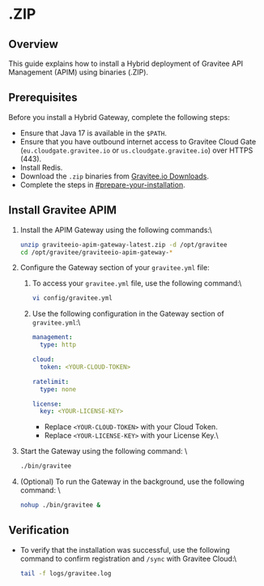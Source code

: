 # .ZIP

## Overview

This guide explains how to install a Hybrid deployment of Gravitee API Management (APIM) using binaries (.ZIP).

## Prerequisites

Before you install a Hybrid Gateway, complete the following steps:

* Ensure that Java 17 is available in the `$PATH`.
* Ensure that you have outbound internet access to Gravitee Cloud Gate (`eu.cloudgate.gravitee.io` or `us.cloudgate.gravitee.io`) over HTTPS (443).
* Install Redis.
* Download the `.zip` binaries from [Gravitee.io Downloads](https://download.gravitee.io/#graviteeio-apim/distributions/).
* Complete the steps in [#prepare-your-installation](./#prepare-your-installation "mention").

## Install Gravitee APIM

1.  Install the APIM Gateway using the following commands:\


    ```bash
    unzip graviteeio-apim-gateway-latest.zip -d /opt/gravitee
    cd /opt/gravitee/graviteeio-apim-gateway-*
    ```


2. Configure the Gateway section of your `gravitee.yml` file:
   1.  To access your `gravitee.yml` file, use the following command:\


       ```bash
       vi config/gravitee.yml
       ```


   2.  Use the following configuration in the Gateway section of `gravitee.yml`:\


       ```yaml
       management:
         type: http

       cloud:
         token: <YOUR-CLOUD-TOKEN>

       ratelimit:
         type: none

       license:
         key: <YOUR-LICENSE-KEY>
       ```



       * Replace `<YOUR-CLOUD-TOKEN>` with your Cloud Token.&#x20;
       * Replace `<YOUR-LICENSE-KEY>` with your License Key.\

3.  Start the Gateway using the following command: \


    ```bash
    ./bin/gravitee
    ```


4.  (Optional) To run the Gateway in the background, use the following command: \


    ```bash
    nohup ./bin/gravitee &
    ```

## Verification

*   To verify that the installation was successful, use the following command to confirm registration and `/sync` with Gravitee Cloud:\


    ```bash
    tail -f logs/gravitee.log
    ```
